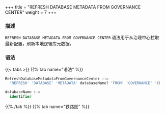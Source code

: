 +++
title = "REFRESH DATABASE METADATA FROM GOVERNANCE CENTER"
weight = 7
+++

### 描述

`REFRESH DATABASE METADATA FROM GOVERNANCE CENTER` 语法用于从治理中心拉取最新配置，刷新本地逻辑库元数据。

### 语法

{{< tabs >}}
{{% tab name="语法" %}}
```sql
RefreshDatabaseMetadataFromGovernanceCenter ::=
  'REFRESH' 'DATABASE' 'METADATA' databaseName? 'FROM' 'GOVERNANCE' 'CENTER'

databaseName ::=
  identifier
```
{{% /tab %}}
{{% tab name="铁路图" %}}
<iframe frameborder="0" name="diagram" id="diagram" width="100%" height="100%"></iframe>
{{% /tab %}}
{{< /tabs >}}

### 补充说明

- 未指定 `databaseName` 时，默认刷新所有逻辑库的元数据

- 刷新元数据需要使用 `DATABASE` 如果未使用 `DATABASE` 则会提示 `No database selected`

### 示例

- 刷新指定逻辑库的元数据

```sql
REFRESH DATABASE METADATA sharding_db FROM GOVERNANCE CENTER;
```

- 刷新所有逻辑库的元数据

```sql
REFRESH DATABASE METADATA FROM GOVERNANCE CENTER;
```

### 保留字

`REFRESH`、`DATABASE`、`METADATA`、`FROM`、`GOVERNANCE`、`CENTER`

### 相关链接

- [保留字](/cn/user-manual/shardingsphere-proxy/distsql/syntax/reserved-word/)
